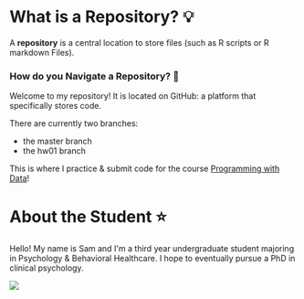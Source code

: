 # What is a Repository? :bulb:

A **repository** is a central location to store files (such as R scripts or R markdown Files).

### How do you Navigate a Repository? :thought_balloon:

Welcome to my repository! It is located on GitHub: a platform that specifically stores code.

There are currently two branches:
- the master branch
- the hw01 branch

This is where I practice & submit code for the course [Programming with Data](https://progdata.netlify.app/#about)!

# About the Student :star:

Hello! My name is Sam and I'm a third year undergraduate student majoring in Psychology & Behavioral Healthcare. I hope to eventually pursue a PhD in clinical psychology.

![](https://media.giphy.com/media/xlcR4sYSBT34fQqApS/giphy.gif)
